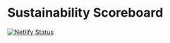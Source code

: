 # Sustainability Scoreboard

[![Netlify Status](https://api.netlify.com/api/v1/badges/e09838e2-46fa-4240-8380-7b2cafb20358/deploy-status)](https://app.netlify.com/sites/sustainabilityscoreboard/deploys)
